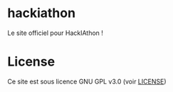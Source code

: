 # hackiathon
Le site officiel pour HackIAthon !

# License
Ce site est sous licence GNU GPL v3.0 (voir [LICENSE](LICENSE))
